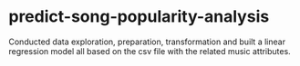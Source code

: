 # predict-song-popularity-analysis
Conducted data exploration, preparation, transformation and built a linear regression model all based on the csv file with the related music attributes.
